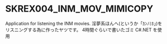 # SKREX004_INM_MOV_MIMICOPY
Application for listening the INM movies.
淫夢系ほんへ(というか「ｶﾝﾉﾐﾎ」)をリスニングする為に作ったヤツです。
4時間ぐらいで書いたゴミ
C#.NET を使用
